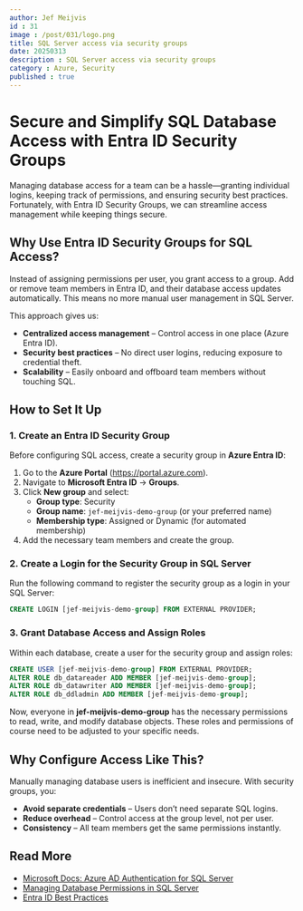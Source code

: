 ```yaml
---
author: Jef Meijvis
id : 31
image : /post/031/logo.png
title: SQL Server access via security groups
date: 20250313
description : SQL Server access via security groups
category : Azure, Security
published : true
---
```


# Secure and Simplify SQL Database Access with Entra ID Security Groups  

Managing database access for a team can be a hassle—granting individual logins, keeping track of permissions, and ensuring security best practices. Fortunately, with Entra ID Security Groups, we can streamline access management while keeping things secure.  

## Why Use Entra ID Security Groups for SQL Access?  
Instead of assigning permissions per user, you grant access to a group. Add or remove team members in Entra ID, and their database access updates automatically. This means no more manual user management in SQL Server.  

This approach gives us:  
- **Centralized access management** – Control access in one place (Azure Entra ID).  
- **Security best practices** – No direct user logins, reducing exposure to credential theft.  
- **Scalability** – Easily onboard and offboard team members without touching SQL.  

## How to Set It Up  

### 1. Create an Entra ID Security Group  
Before configuring SQL access, create a security group in **Azure Entra ID**:  

1. Go to the **Azure Portal** (https://portal.azure.com).  
2. Navigate to **Microsoft Entra ID** → **Groups**.  
3. Click **New group** and select:  
   - **Group type**: Security  
   - **Group name**: `jef-meijvis-demo-group` (or your preferred name)  
   - **Membership type**: Assigned or Dynamic (for automated membership)  
4. Add the necessary team members and create the group.  

### 2. Create a Login for the Security Group in SQL Server  
Run the following command to register the security group as a login in your SQL Server:  

```sql
CREATE LOGIN [jef-meijvis-demo-group] FROM EXTERNAL PROVIDER;
```  

### 3. Grant Database Access and Assign Roles  
Within each database, create a user for the security group and assign roles:  

```sql
CREATE USER [jef-meijvis-demo-group] FROM EXTERNAL PROVIDER;
ALTER ROLE db_datareader ADD MEMBER [jef-meijvis-demo-group];
ALTER ROLE db_datawriter ADD MEMBER [jef-meijvis-demo-group];
ALTER ROLE db_ddladmin ADD MEMBER [jef-meijvis-demo-group];
```  

Now, everyone in **jef-meijvis-demo-group** has the necessary permissions to read, write, and modify database objects.
These roles and permissions of course need to be adjusted to your specific needs.

## Why Configure Access Like This?  
Manually managing database users is inefficient and insecure. With security groups, you:  

- **Avoid separate credentials** – Users don’t need separate SQL logins.  
- **Reduce overhead** – Control access at the group level, not per user.  
- **Consistency** – All team members get the same permissions instantly.  

## Read More  
- [Microsoft Docs: Azure AD Authentication for SQL Server](https://learn.microsoft.com/en-us/azure/azure-sql/database/authentication-aad-overview)  
- [Managing Database Permissions in SQL Server](https://learn.microsoft.com/en-us/sql/relational-databases/security/authentication-access/)  
- [Entra ID Best Practices](https://learn.microsoft.com/en-us/entra/architecture/secure-best-practices)